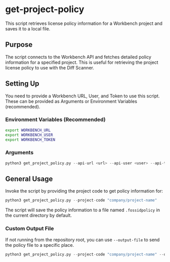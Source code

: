 # get-project-policy

This script retrieves license policy information for a Workbench project and saves it to a local file.

## Purpose

The script connects to the Workbench API and fetches detailed policy information for a specified project. This is useful for retrieving the project license policy to use with the Diff Scanner.

## Setting Up

You need to provide a Workbench URL, User, and Token to use this script.
These can be provided as Arguments or Environment Variables (recommended).

### Environment Variables (Recommended)

```sh
export WORKBENCH_URL
export WORKBENCH_USER
export WORKBENCH_TOKEN
```

### Arguments

```python
python3 get_project_policy.py --api-url <url> --api-user <user> --api-token <token>
```

## General Usage

Invoke the script by providing the project code to get policy information for:

```python
python3 get_project_policy.py --project-code "company/project-name"
```

The script will save the policy information to a file named `.fossidpolicy` in the current directory by default.

### Custom Output File

If not running from the repository root, you can use `--output-file` to send the policy file to a specific place.

```python
python3 get_project_policy.py --project-code "company/project-name" --output-file "${{ github.workspace }}/.fossidpolicy"
``` 
